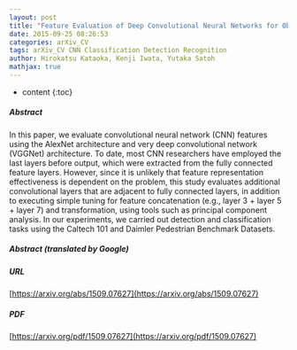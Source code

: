 ```yaml
---
layout: post
title: "Feature Evaluation of Deep Convolutional Neural Networks for Object Recognition and Detection"
date: 2015-09-25 08:26:53
categories: arXiv_CV
tags: arXiv_CV CNN Classification Detection Recognition
author: Hirokatsu Kataoka, Kenji Iwata, Yutaka Satoh
mathjax: true
---
```


* content
{:toc}

##### Abstract
In this paper, we evaluate convolutional neural network (CNN) features using the AlexNet architecture and very deep convolutional network (VGGNet) architecture. To date, most CNN researchers have employed the last layers before output, which were extracted from the fully connected feature layers. However, since it is unlikely that feature representation effectiveness is dependent on the problem, this study evaluates additional convolutional layers that are adjacent to fully connected layers, in addition to executing simple tuning for feature concatenation (e.g., layer 3 + layer 5 + layer 7) and transformation, using tools such as principal component analysis. In our experiments, we carried out detection and classification tasks using the Caltech 101 and Daimler Pedestrian Benchmark Datasets.

##### Abstract (translated by Google)


##### URL
[https://arxiv.org/abs/1509.07627](https://arxiv.org/abs/1509.07627)

##### PDF
[https://arxiv.org/pdf/1509.07627](https://arxiv.org/pdf/1509.07627)

